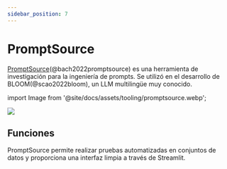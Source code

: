 ```yaml
---
sidebar_position: 7
---
```


# PromptSource 

[PromptSource](https://github.com/bigscience-workshop/promptsource)(@bach2022promptsource) es una herramienta de investigación para la ingeniería de prompts. Se utilizó en el desarrollo de BLOOM(@scao2022bloom), un LLM multilingüe muy conocido.


import Image from '@site/docs/assets/tooling/promptsource.webp';

<div style={{textAlign: 'center'}}>
  <img src={Image} style={{width: "750px"}} />
</div>

## Funciones

PromptSource permite realizar pruebas automatizadas en conjuntos de datos y proporciona una interfaz limpia a través de Streamlit.